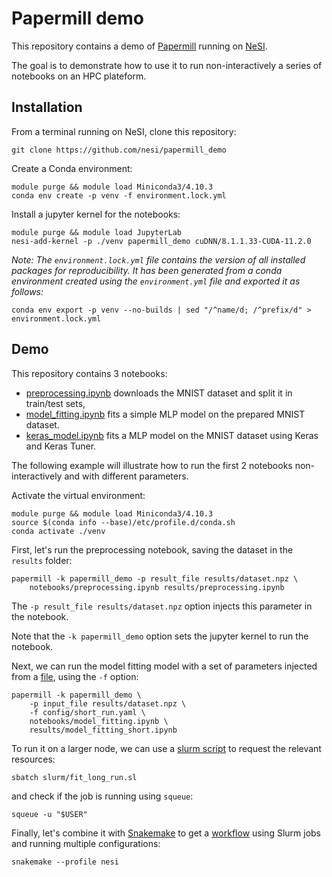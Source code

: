 # Papermill demo

This repository contains a demo of [Papermill](https://papermill.readthedocs.io) running on [NeSI](https://www.nesi.org.nz/).

The goal is to demonstrate how to use it to run non-interactively a series of notebooks on an HPC plateform.


## Installation

From a terminal running on NeSI, clone this repository:
```
git clone https://github.com/nesi/papermill_demo
```

Create a Conda environment:
```
module purge && module load Miniconda3/4.10.3
conda env create -p venv -f environment.lock.yml
```

Install a jupyter kernel for the notebooks:
```
module purge && module load JupyterLab
nesi-add-kernel -p ./venv papermill_demo cuDNN/8.1.1.33-CUDA-11.2.0
```

*Note: The `environment.lock.yml` file contains the version of all installed packages for reproducibility.
It has been generated from a conda environment created using the `environment.yml` file and exported it as follows:*
```
conda env export -p venv --no-builds | sed "/^name/d; /^prefix/d" > environment.lock.yml
```


## Demo

This repository contains 3 notebooks:

- [preprocessing.ipynb](notebooks/preprocessing.ipynb) downloads the MNIST dataset and split it in train/test sets,
- [model_fitting.ipynb](notebooks/model_fitting.ipynb) fits a simple MLP model on the prepared MNIST dataset.
- [keras_model.ipynb](notebooks/keras_model.ipynb) fits a MLP model on the MNIST dataset using Keras and Keras Tuner.

The following example will illustrate how to run the first 2 notebooks non-interactively and with different parameters.

Activate the virtual environment:
```
module purge && module load Miniconda3/4.10.3
source $(conda info --base)/etc/profile.d/conda.sh
conda activate ./venv
```

First, let's run the preprocessing notebook, saving the dataset in the `results` folder:
```
papermill -k papermill_demo -p result_file results/dataset.npz \
    notebooks/preprocessing.ipynb results/preprocessing.ipynb
```
The `-p result_file results/dataset.npz` option injects this parameter in the notebook.

Note that the `-k papermill_demo` option sets the jupyter kernel to run the notebook.

Next, we can run the model fitting model with a set of parameters injected from a [file](config/short_run.yaml), using the `-f` option:
```
papermill -k papermill_demo \
    -p input_file results/dataset.npz \
    -f config/short_run.yaml \
    notebooks/model_fitting.ipynb \
    results/model_fitting_short.ipynb
```

To run it on a larger node, we can use a [slurm script](slurm/fit_long_run.sl) to request the relevant resources:
```
sbatch slurm/fit_long_run.sl
```
and check if the job is running using `squeue`:
```
squeue -u "$USER"
```

Finally, let's combine it with [Snakemake](https://snakemake.readthedocs.io) to get a [workflow](Snakefile) using Slurm jobs and running multiple configurations:
```
snakemake --profile nesi
```
